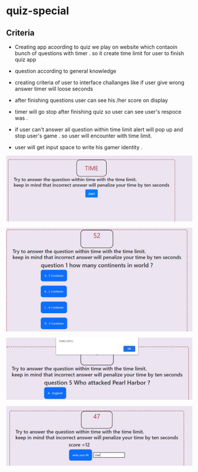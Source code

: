 # quiz-special

## Criteria 

* Creating app acoording to quiz we play on website which contaoin bunch of questions with timer . 
  so it create time limit for user to finish quiz app
 
* question according to general knowledge 

* creating criteria of user to interface challanges like if user give wrong answer timer will loose seconds 

* after finishing questions user can see his /her score on display 

* timer will go stop after finishing quiz so user can see user's respoce was .

*  if user can't answer all question within time limit alert will pop up and stop user's  game . 
so user will encounter with time limit.

* user will get input space to  write his gamer identity .


 ![front page ](https://github.com/hiral271/quiz-special/blob/main/view/Document%2B-%2BGoogle%2BChrome%2B2021-03-31%2Bat%2B4.05.49%2BPM.jpeg)




 ![](https://github.com/hiral271/quiz-special/blob/main/view/Document%2B-%2BGoogle%2BChrome%2B2021-03-31%2Bat%2B4.06.07%2BPM.jpeg)
 

 
 
  ![](https://github.com/hiral271/quiz-special/blob/main/view/Document%2B-%2BGoogle%2BChrome%2B2021-03-31%2Bat%2B4.07.20%2BPM.jpeg)
  
   
   
   
  ![](https://github.com/hiral271/quiz-special/blob/main/view/Document%2B-%2BGoogle%2BChrome%2B2021-03-31%2Bat%2B4.08.10%2BPM.jpeg)
